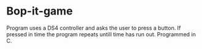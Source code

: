 # Bop-it-game
Program uses a DS4 controller and asks the user to press a button. If pressed in time the program repeats untill time has run out.
Programmed in C.
